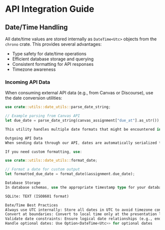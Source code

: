 # API Integration Guide

## Date/Time Handling

All date/time values are stored internally as `DateTime<Utc>` objects from the `chrono` crate. This provides several advantages:

- Type safety for date/time operations
- Efficient database storage and querying
- Consistent formatting for API responses
- Timezone awareness

### Incoming API Data

When consuming external API data (e.g., from Canvas or Discourse), use the date conversion utilities:

```rust
use crate::utils::date_utils::parse_date_string;

// Example parsing from Canvas API
let due_date = parse_date_string(canvas_assignment["due_at"].as_str());

This utility handles multiple date formats that might be encountered in external APIs.

Outgoing API Data
When sending data through our API, dates are automatically serialized to RFC3339 format using serde's default DateTime serialization.

If you need custom formatting, use:

use crate::utils::date_utils::format_date;

// Format a date for custom output
let formatted_due_date = format_date(&assignment.due_date);

Database Storage
In database schemas, use the appropriate timestamp type for your database:

SQLite: TEXT (ISO8601 format)

Date/Time Best Practices
Always use UTC internally: Store all dates in UTC to avoid timezone confusion
Convert at boundaries: Convert to local time only at the presentation layer
Validate date constraints: Ensure logical date relationships (e.g., end dates after start dates)
Handle optional dates: Use Option<DateTime<Utc>> for optional dates
